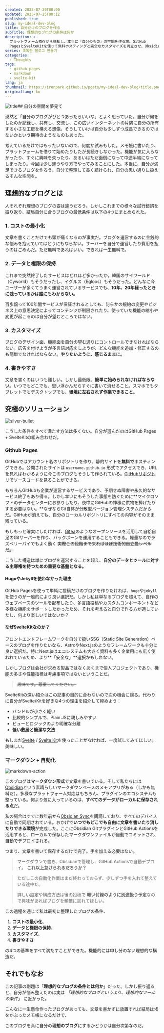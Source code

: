 ```yaml
---
created: 2025-07-20T00:00
updated: 2025-07-25T08:12
published: true
slug: my-ideal-dev-blog
title: 自分だけのブログを作る
subTitle: 理想的なブログの条件は何か
description: >-
  プラットフォーム依存から脱却し、本当に『自分のもの』の空間を作る旅。GitHub
  PagesとSvelteKitを使って無料ホスティングと完全なカスタマイズを両立させ、Obsidianでいつでもどこでも自由に執筆できるように。
series: 똑똑한 블로그 만들기
categories:
  - Thoughts
tags:
  - github-pages
  - markdown
  - svelte-kit
lang: ja
thumbnail: https://ironpark.github.io/posts/my-ideal-dev-blog/title.png
originalLang: ko
---
```

![title](/posts/my-ideal-dev-blog/title.png)## 自分の空間を夢見て

漠然と「自分のブログがひとつあったらいいな」とよく思っていた。自分が何をしたのか記録し、共有し、交流し、この広いインターネットの片隅に自分の所有する小さな工房を構える想像。そうしていけば自分も少しずつ成長できるのではないかという期待のようなものもあった。

考えているだけではもったいないので、何度か試みもした。メモ帳に書いたり、プラットフォームを借りて始めたりしたが長続きしなかった。機能が気に入らなかったり、すぐに興味を失ったり、あるいはただ面倒になって中途半端になってしまったり。今回は少し違うやり方でやってみることにした。本当に、自分が満足できるブログを作ろう。自分で整理して長く続けられ、自分の思い通りに扱えるそんな空間を。

## 理想的なブログとは
人それぞれ理想のブログの姿は違うだろう。しかしこれまでの様々な試行錯誤を振り返り、結局自分に合うブログの最低条件は以下の4つにまとめられた。

### 1. コストの最小化
文章を書くことだけでも頭が痛くなるのが事実だ。ブログを運営するのに金銭的な悩みを抱えていてはどうにもならない。サーバーを自分で運営したり費用を払うのはごめんだ。ただ無料であればいい。できれば一生無料で。

### 2. データと権限の保持
これまで突然終了したサービスはどれほど多かったか。韓国のサイワールド（Cyworld）もそうだったし、イグルス（Egloos）もそうだった。どんなに今ユーザーが多くてうまく運営されているサービスでも、**10年、20年経ったときに残っているかは誰にもわからない。**

百歩譲って100年間サービスが保証されるとしても、何らかの規約の変更やビジネス上の意思決定によってコンテンツが制限されたり、使っていた機能の縮小や変更が起こるのは自分が望むところではない。

### 3. カスタマイズ
ブログのデザイン面、機能面を自分の望む通りにコントロールできなければならない。広告を付けようが多言語対応をしようが、どんな機能を追加・修正するのも簡単でなければならない。**やりたいように、感じるままに。**

### 4. 書きやすさ
文章を書くのはいつも難しい。しかし最低限、**簡単に始められなければならない**。いつでもどこでも、思い浮かんだらすぐに書いて消せること。スマホでもタブレットでもデスクトップでも、**環境に左右されず作業できること**。

## 究極のソリューション
![silver-bullet](/posts/my-ideal-dev-blog/silver-bullet.png)

こうした条件をすべて満たす方法は多くない。自分が選んだのはGitHub Pages + SvelteKitの組み合わせだ。

### Github Pages
GitHubではアカウント名のリポジトリを作り、静的サイトを**無料で**ホスティングできる。公開されたサイトは `username.github.io` 形式でアクセスでき、URLを見ればわかるように今このブログもそうして作られている。[GitHubリポジトリ](https://github.com/ironpark/ironpark.github.io/)でソースコードを見ることができる。

もちろんGitHubも企業が運営するサービスであり、予期せぬ障害や永久的なサービス終了もあり得る。しかし幸いにもそうした事態を防ぐために**マイクロソフトのデータセンターにお参りしたり、夜中にGitHubの神様に供物を捧げたりする必要はない。**なぜならGit自体が分散型バージョン管理システムだからだ。GitHubが消えても、自分のローカルリポジトリにすべての内容がそのまま残っている。

もしもっと確実にしたければ、[Gitea](https://github.com/go-gitea/gitea)のようなオープンソースを活用して自給自足のGitサーバーを作り、バックボーンを運用することもできる。軽量なのでラズベリーパイでもよく動く ~~実際この段階まで来ればほぼ技術的自立農レベルだ。~~

こうした構造は単にブログを運営することを超え、**自分のデータとツールに対する主導権を持つための重要な基盤となる。**

#### HugoやJekyllを使わなかった理由

GitHub Pagesを使って単純に投稿だけのブログを作りたければ、`hugo`や`jekyll`を使うのが一般的により良い選択だ。しかし私は単なるブログを超えて、自作のウェブベースのツールを配布したり、多言語投稿やカスタムコンポーネントなど多様な機能をサポートしたかったため、それを考えると自分で作る方が適していたし、何より楽しいではないか？

#### なぜSvelteKitなのか？

フロントエンドフレームワークを自分で扱いSSG（Static Site Generation）ベースのブログを作りたいなら、AstroやNext.jsのようなフレームワークも十分に良い選択だ。特にNext.jsはエコシステムも大きく資料も多く企業用にも広く使われているため、より**「安全な」**選択かもしれない。

しかしブログは会社が求める製品ではなくあくまで個人プロジェクトであり、機能の多さや性能指標は考慮事項ではないということだ。
> ~~趣味です。尊重してください。~~

SvelteKitの深い紹介はこの記事の目的に合わないので次の機会に譲る。代わりに自分がSvelte/Kitを好きな4つの理由を紹介して締めよう：

- バンドルが小さく軽い
- 比較的シンプルで、Plain JSに親しみやすい
- ビューとロジックのより明確な分離
- **低い敷居と簡潔な文法**

もしまだ[Svelte](https://svelte.dev/) / [Svelte Kit](https://svelte.dev/docs/kit/introduction)を使ったことがなければ、一度試してみてほしい。美味しい。

### マークダウン + 自動化
![markdown-action](/posts/my-ideal-dev-blog/markdown-action.png)

このブログは**マークダウン形式**で文章を書いている。そして私たちには[Obsidian](https://obsidian.md/)という素晴らしいマークダウンベースのメモアプリがある（しかも無料だ）。多様なプラットフォーム対応はもちろん、プラグインのエコシステムも整っている。何より気に入っているのは、**すべてのデータがローカルに保存される点**だ。

私の場合はすでに数年前から[Obsidian Sync](https://obsidian.md/sync)を購読しており、すべてのデバイスに自動で同期されている。おかげで**いつでもどこでも自由に文章を書いたり消したりできる環境**が完成した。ここにObsidian GitプラグインとGitHub Actionsを活用すると、ローカルで保存したマークダウンファイルが自動でコミットされ、自動でデプロイされる。

つまり、文章を書いて保存するだけで完了。手を加える必要はない。

> マークダウンで書き、Obsidianで管理し、GitHub Actionsで自動デプロイ。
> **これ以上怠けられるだろうか？**

> ただしこの自動化作業はまだ終わっておらず、少しずつ手を入れて整えている途中だ。
>
> 詳しい設定や構成方法は後の投稿で
> **軽い付録のように別途扱う予定**なので興味があればブログを頻繁に訪れてほしい。

この過程を通じて私は最初に整理したブログの条件、
1. **コストの最小化**、
2. **データと権限の保持**、
3. **カスタマイズ**、
4. **書きやすさ**

の4つの基準をすべて満たすことができた。機能的には申し分のない理想的な構造だ。

## それでもなお
この記事の副題は「**理想的なブログの条件とは何か**」だった。しかし振り返ると、自分が悩み整えたのは実は _「理想的なブログというより、理想的なツールの条件」_ に近かった。

こんなに一生懸命作ったブログがあっても、文章を書かずに放置すれば結局は埃をかぶったメモ帳になるだけで、

このブログを真に自分の**理想のブログ**にするかどうかは自分次第なのだ。